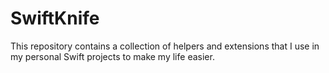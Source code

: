 # SwiftKnife
This repository contains a collection of helpers and extensions that I use in my personal Swift projects to make my life easier.
